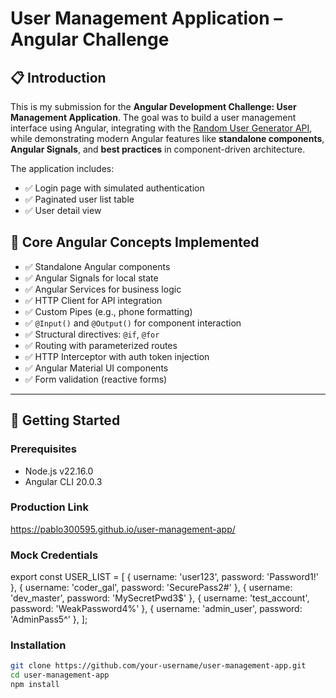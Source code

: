 # User Management Application – Angular Challenge

## 📋 Introduction

This is my submission for the **Angular Development Challenge: User Management Application**. The goal was to build a user management interface using Angular, integrating with the [Random User Generator API](https://randomuser.me/), while demonstrating modern Angular features like **standalone components**, **Angular Signals**, and **best practices** in component-driven architecture.

The application includes:

- ✅ Login page with simulated authentication
- ✅ Paginated user list table
- ✅ User detail view

## 🧠 Core Angular Concepts Implemented

- ✅ Standalone Angular components
- ✅ Angular Signals for local state
- ✅ Angular Services for business logic
- ✅ HTTP Client for API integration
- ✅ Custom Pipes (e.g., phone formatting)
- ✅ `@Input()` and `@Output()` for component interaction
- ✅ Structural directives: `@if`, `@for`
- ✅ Routing with parameterized routes
- ✅ HTTP Interceptor with auth token injection
- ✅ Angular Material UI components
- ✅ Form validation (reactive forms)

---

## 🚀 Getting Started

### Prerequisites

- Node.js v22.16.0
- Angular CLI 20.0.3

### Production Link
https://pablo300595.github.io/user-management-app/

### Mock Credentials
export const USER_LIST = [
  { username: 'user123', password: 'Password1!' },
  { username: 'coder_gal', password: 'SecurePass2#' },
  { username: 'dev_master', password: 'MySecretPwd3$' },
  { username: 'test_account', password: 'WeakPassword4%' },
  { username: 'admin_user', password: 'AdminPass5^' },
];

### Installation

```bash
git clone https://github.com/your-username/user-management-app.git
cd user-management-app
npm install
